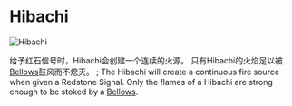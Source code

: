 # Hibachi

![Hibachi](block:betterwithmods:hibachi)

给予红石信号时，Hibachi会创建一个连续的火源。 只有Hibachi的火焰足以被[Bellows](bellows.md)鼓风而不熄灭。
; The Hibachi will create a continuous fire source when given a Redstone Signal. Only the flames of a Hibachi are strong enough to be stoked by a [Bellows](bellows.md).
 
